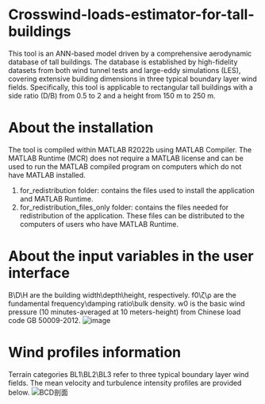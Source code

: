 # Crosswind-loads-estimator-for-tall-buildings
This tool is an ANN-based model driven by a comprehensive aerodynamic database of tall buildings. The database is established by high-fidelity datasets from both wind tunnel tests and large-eddy simulations (LES), covering extensive building dimensions in three typical boundary layer wind fields. Specifically, this tool is applicable to rectangular tall buildings with a side ratio (D/B) from 0.5 to 2 and a height from 150 m to 250 m.
# About the installation
The tool is compiled within MATLAB R2022b using MATLAB Compiler. The MATLAB Runtime (MCR) does not require a MATLAB license and can be used to run the MATLAB compiled program on computers which do not have MATLAB installed. 
1. for_redistribution folder: contains the files used to install the application and MATLAB Runtime.
2. for_redistribution_files_only folder: contains the files needed for redistribution of the application. These files can be distributed to the computers of users who have MATLAB Runtime. 
# About the input variables in the user interface
B\D\H are the building width\depth\height, respectively.
f0\ζ\ρ are the fundamental frequency\damping ratio\bulk density.
w0 is the basic wind pressure (10 minutes-averaged at 10 meters-height) from Chinese load code GB 50009-2012.
![image](https://github.com/Hank-HXQ/Crosswind-loads-estimator-for-tall-buildings/assets/88885046/fb53ab1a-6e1f-453f-91ac-a148e943ac3e)
# Wind profiles information
Terrain categories BL1\BL2\BL3 refer to three typical boundary layer wind fields. The mean velocity and turbulence intensity profiles are provided below.
![BCD剖面](https://github.com/Hank-HXQ/Crosswind-loads-estimator-for-tall-buildings/assets/88885046/a1ccb8c0-90d8-4d26-85b4-994dd3b8d5de)
